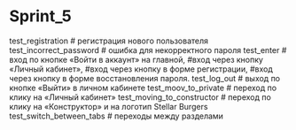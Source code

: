 # Sprint_5

test_registration # регистрация нового пользователя
test_incorrect_password # ошибка для некорректного пароля
test_enter  # вход по кнопке «Войти в аккаунт» на главной,
            #вход через кнопку «Личный кабинет»,
            #вход через кнопку в форме регистрации,
            #вход через кнопку в форме восстановления пароля.
test_log_out #  выход по кнопке «Выйти» в личном кабинете
test_moov_to_private # переход по клику на «Личный кабинет»
test_moving_to_constructor # переход по клику на «Конструктор» и на логотип Stellar Burgers
test_switch_between_tabs # переходы между разделами

